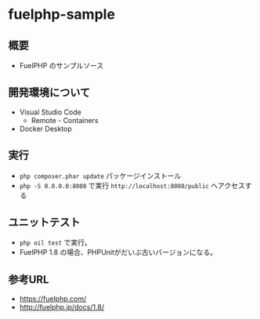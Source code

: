 # fuelphp-sample

## 概要

- FuelPHP のサンプルソース

## 開発環境について

- Visual Studio Code
  - Remote - Containers
- Docker Desktop

## 実行

- `php composer.phar update` パッケージインストール
- `php -S 0.0.0.0:8000` で実行
`http://localhost:8000/public` へアクセスする

## ユニットテスト

- `php oil test` で実行。
- FuelPHP 1.8 の場合、PHPUnitがだいぶ古いバージョンになる。

## 参考URL

- https://fuelphp.com/
- http://fuelphp.jp/docs/1.8/
